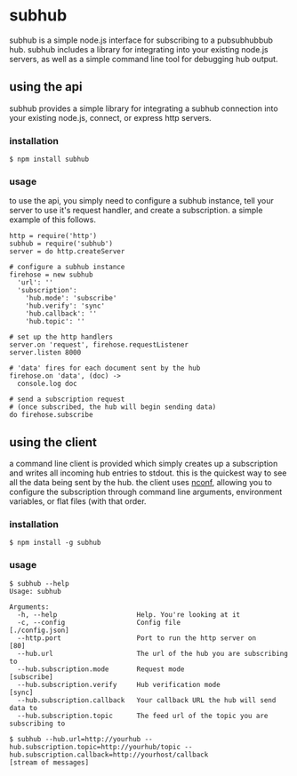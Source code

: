 # subhub

subhub is a simple node.js interface for subscribing to a pubsubhubbub hub. subhub includes a library for integrating into your existing node.js servers, as well as a simple command line tool for debugging hub output.

## using the api

subhub provides a simple library for integrating a subhub connection into your existing node.js, connect, or express http servers.

### installation

```
$ npm install subhub
```

### usage

to use the api, you simply need to configure a subhub instance, tell your server to use it's request handler, and create a subscription. a simple example of this follows.

```
http = require('http')
subhub = require('subhub')
server = do http.createServer

# configure a subhub instance
firehose = new subhub
  'url': ''
  'subscription':
    'hub.mode': 'subscribe'
    'hub.verify': 'sync'
    'hub.callback': ''
    'hub.topic': ''

# set up the http handlers
server.on 'request', firehose.requestListener
server.listen 8000

# 'data' fires for each document sent by the hub
firehose.on 'data', (doc) ->
  console.log doc

# send a subscription request
# (once subscribed, the hub will begin sending data)
do firehose.subscribe
```

## using the client

a command line client is provided which simply creates up a subscription and writes all incoming hub entries to stdout. this is the quickest way to see all the data being sent by the hub. the client uses [nconf](https://github.com/flatiron/nconf), allowing you to configure the subscription through command line arguments, environment variables, or flat files (with that order.

### installation

```
$ npm install -g subhub
```

### usage

```
$ subhub --help
Usage: subhub 

Arguments:
  -h, --help                    Help. You're looking at it
  -c, --config                  Config file                                      [./config.json]
  --http.port                   Port to run the http server on                   [80]
  --hub.url                     The url of the hub you are subscribing to
  --hub.subscription.mode       Request mode                                     [subscribe]
  --hub.subscription.verify     Hub verification mode                            [sync]
  --hub.subscription.callback   Your callback URL the hub will send data to
  --hub.subscription.topic      The feed url of the topic you are subscribing to

$ subhub --hub.url=http://yourhub --hub.subscription.topic=http://yourhub/topic --hub.subscription.callback=http://yourhost/callback
[stream of messages]
```